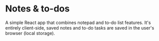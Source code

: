 # Notes & to-dos
A simple React app that combines notepad and to-do list features. It's entirely client-side, saved notes and to-do tasks are saved in the user's browser (local storage).